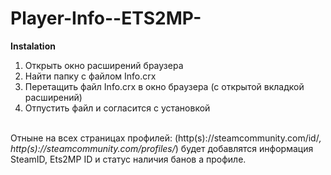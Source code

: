 # Player-Info--ETS2MP-

<strong>Instalation</strong><br />
1. Открыть окно расширений браузера<br />
2. Найти папку с файлом Info.crx<br />
3. Перетащить файл Info.crx в окно браузера (с открытой вкладкой расширений)<br />
4. Отпустить файл и согласится с установкой<br /><br />

Отныне на всех страницах профилей: (http(s)://steamcommunity.com/id/*, http(s)://steamcommunity.com/profiles/*) будет добавлятся информация SteamID, Ets2MP ID и статус наличия банов а профиле.

